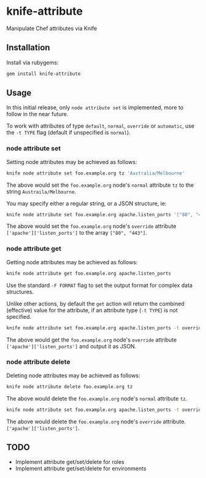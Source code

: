 # knife-attribute

Manipulate Chef attributes via Knife

## Installation

Install via rubygems:

```bash
gem install knife-attribute
```

## Usage

In this initial release, only `node attribute set` is implemented, more to
follow in the near future.

To work with attributes of type `default`, `normal`, `override` or `automatic`,
use the `-t TYPE` flag (default if unspecified is `normal`).

### node attribute set

Setting node attributes may be achieved as follows:

```bash
knife node attribute set foo.example.org tz 'Australia/Melbourne'
```

The above would set the `foo.example.org` node's `normal` attribute `tz` to the
string `Austraila/Melbourne`.

You may specify either a regular string, or a JSON structure, ie:

```bash
knife node attribute set foo.example.org apache.listen_ports '["80", "443"]' -t override
```

The above would set the `foo.example.org` node's `override` attribute
`['apache']['listen_ports']` to the array `["80", "443"]`.

### node attribute get

Getting node attributes may be achieved as follows:

```bash
knife node attribute get foo.example.org apache.listen_ports
```

Use the standard `-F FORMAT` flag to set the output format for complex data
structures.

Unlike other actions, by default the `get` action will return the combined
(effective) value for the attribute, if an attribute type (`-t TYPE`) is not
specified.

```bash
knife node attribute set foo.example.org apache.listen_ports -t override -F json
```

The above would get the `foo.example.org` node's `override` attribute
`['apache']['listen_ports']` and output it as JSON.

### node attribute delete

Deleting node attributes may be achieved as follows:

```bash
knife node attribute delete foo.example.org tz
```

The above would delete the `foo.example.org` node's `normal` attribute `tz`.

```bash
knife node attribute set foo.example.org apache.listen_ports -t override
```

The above would delete the `foo.example.org` node's `override` attribute.
`['apache']['listen_ports']`.


## TODO
- Implement attribute get/set/delete for roles
- Implement attribute get/set/delete for environments
